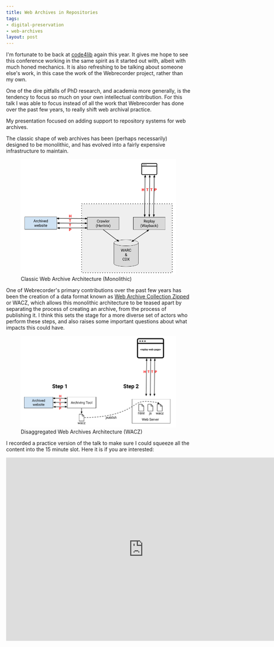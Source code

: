 ```yaml
---
title: Web Archives in Repositories 
tags:
- digital-preservation
- web-archives
layout: post
---
```


I'm fortunate to be back at [code4lib](https://2022.code4lib.org) again this year. It gives me hope to see this conference working in the same spirit as it started out with, albeit with much honed mechanics. It is also refreshing to be talking about someone else's work, in this case the work of the Webrecorder project, rather than my own.

One of the dire pitfalls of PhD research, and academia more generally, is the tendency to focus so much on your own intellectual contribution. For this talk I was able to focus instead of all the work that Webrecorder has done over the past few years, to really shift web archival practice.

My presentation focused on adding support to repository systems for web archives.

The classic shape of web archives has been (perhaps necessarily) designed to be monolithic, and has evolved into a fairly expensive infrastructure to maintain.

<figure>
  <img style="background-color: white" class="img-responsive" src="/images/c4l22-1.png">
  <figcaption>Classic Web Archive Architecture (Monolithic)</figcaption>
</figure>

One of Webrecorder's primary contributions over the past few years has been the creation of a data format known as [Web Archive Collection Zipped](https://specs.webrecorder.net/wacz/latest/) or WACZ, which allows this monolithic architecture to be teased apart by separating the process of creating an archive, from the process of publishing it. I think this sets the stage for a more diverse set of actors who perform these steps, and also raises some important questions about what impacts this could have.

<figure>
  <img style="background-color: white;" class="img-responsive" src="/images/c4l22-2.png">
  <figcaption>Disaggregated Web Archives Architecture (WACZ)</figcaption>
</figure>

I recorded a practice version of the talk to make sure I could squeeze all the content into the 15 minute slot. Here it is if you are interested:

<iframe width="750" height="500" sandbox="allow-same-origin allow-scripts allow-popups" src="https://tube.nocturlab.fr/videos/embed/b61e3c00-5a16-49ed-a19e-ffc405b44236" frameborder="0" allowfullscreen></iframe>

